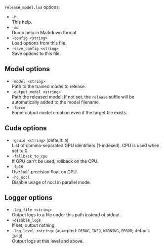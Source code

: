 <!--- This file was automatically generated. Do not modify it manually but use the docs/options/generate.sh script instead. -->

`release_model.lua` options:

* `-h`<br/>This help.
* `-md`<br/>Dump help in Markdown format.
* `-config <string>`<br/>Load options from this file.
* `-save_config <string>`<br/>Save options to this file.

## Model options

* `-model <string>`<br/>Path to the trained model to release.
* `-output_model <string>`<br/>Path the released model. If not set, the `release` suffix will be automatically added to the model filename.
* `-force`<br/>Force output model creation even if the target file exists.

## Cuda options

* `-gpuid <string>` (default: `0`)<br/>List of comma-separated GPU identifiers (1-indexed). CPU is used when set to 0.
* `-fallback_to_cpu`<br/>If GPU can't be used, rollback on the CPU.
* `-fp16`<br/>Use half-precision float on GPU.
* `-no_nccl`<br/>Disable usage of nccl in parallel mode.

## Logger options

* `-log_file <string>`<br/>Output logs to a file under this path instead of stdout.
* `-disable_logs`<br/>If set, output nothing.
* `-log_level <string>` (accepted: `DEBUG`, `INFO`, `WARNING`, `ERROR`; default: `INFO`)<br/>Output logs at this level and above.

